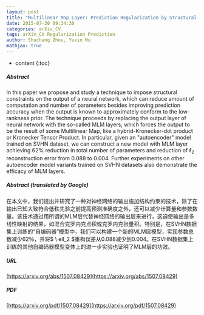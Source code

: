 ```yaml
---
layout: post
title: "Multilinear Map Layer: Prediction Regularization by Structural Constraint"
date: 2015-07-30 09:34:30
categories: arXiv_CV
tags: arXiv_CV Regularization Prediction
author: Shuchang Zhou, Yuxin Wu
mathjax: true
---
```


* content
{:toc}

##### Abstract
In this paper we propose and study a technique to impose structural constraints on the output of a neural network, which can reduce amount of computation and number of parameters besides improving prediction accuracy when the output is known to approximately conform to the low-rankness prior. The technique proceeds by replacing the output layer of neural network with the so-called MLM layers, which forces the output to be the result of some Multilinear Map, like a hybrid-Kronecker-dot product or Kronecker Tensor Product. In particular, given an "autoencoder" model trained on SVHN dataset, we can construct a new model with MLM layer achieving 62\% reduction in total number of parameters and reduction of $\ell_2$ reconstruction error from 0.088 to 0.004. Further experiments on other autoencoder model variants trained on SVHN datasets also demonstrate the efficacy of MLM layers.

##### Abstract (translated by Google)
在本文中，我们提出并研究了一种对神经网络的输出施加结构约束的技术，除了在输出已知大致符合低秩先验之前提高预测准确度之外，还可以减少计算量和参数数量。该技术通过用所谓的MLM层代替神经网络的输出层来进行，这迫使输出是多线性映射的结果，如混合克罗内克点积或克罗内克张量积。特别是，在SVHN数据集上训练的“自编码器”模型中，我们可以构建一个新的MLM层模型，实现参数总数减少62％，并将$ \ ell_2 $重构误差从0.088减少到0.004。在SVHN数据集上训练的其他自编码器模型变体上的进一步实验也证明了MLM层的功效。

##### URL
[https://arxiv.org/abs/1507.08429](https://arxiv.org/abs/1507.08429)

##### PDF
[https://arxiv.org/pdf/1507.08429](https://arxiv.org/pdf/1507.08429)

